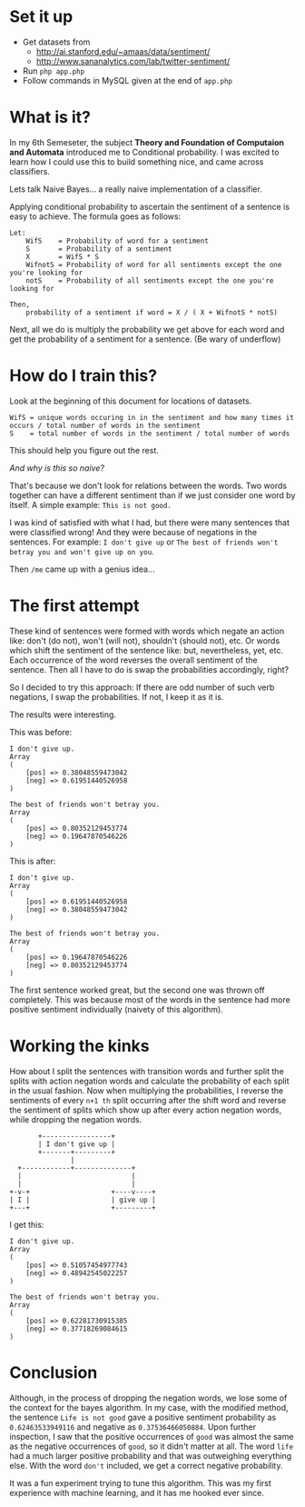 # Set it up

* Get datasets from
    * http://ai.stanford.edu/~amaas/data/sentiment/
    * http://www.sananalytics.com/lab/twitter-sentiment/
* Run `php app.php`
* Follow commands in MySQL given at the end of `app.php`

# What is it?

In my 6th Semeseter, the subject **Theory and Foundation of Computaion and Automata** introduced me to Conditional probability. I was excited to learn how I could use this to build something nice, and came across classifiers.

Lets talk Naive Bayes... a really naive implementation of a classifier.

Applying conditional probability to ascertain the sentiment of a sentence is easy to achieve.
The formula goes as follows:

```
Let:
    WifS    = Probability of word for a sentiment
    S       = Probability of a sentiment
    X       = WifS * S
    WifnotS = Probability of word for all sentiments except the one you're looking for
    notS    = Probability of all sentiments except the one you're looking for

Then,
    probability of a sentiment if word = X / ( X + WifnotS * notS)
```

Next, all we do is multiply the probability we get above for each word and get the probability of a sentiment for a sentence. (Be wary of underflow)

# How do I train this?

Look at the beginning of this document for locations of datasets.

```
WifS = unique words occuring in in the sentiment and how many times it occurs / total number of words in the sentiment
S    = total number of words in the sentiment / total number of words
```

This should help you figure out the rest.

_And why is this so naive?_

That's because we don't look for relations between the words. Two words together can have a different sentiment than if we just consider one word by itself.
A simple example: `This is not good.`

I was kind of satisfied with what I had, but there were many sentences that were classified wrong! And they were because of negations in the sentences. For example: `I don't give up` or `The best of friends won't betray you and won't give up on you`.

Then `/me` came up with a genius idea...

# The first attempt

These kind of sentences were formed with words which negate an action like: don't (do not), won't (will not), shouldn't (should not), etc. Or words which shift the sentiment of the sentence like: but, nevertheless, yet, etc.
Each occurrence of the word reverses the overall sentiment of the sentence. Then all I have to do is swap the probabilities accordingly, right?

So I decided to try this approach:
If there are odd number of such verb negations, I swap the probabilities. If not, I keep it as it is.

The results were interesting.

This was before:

    I don't give up.
    Array
    (
        [pos] => 0.38048559473042
        [neg] => 0.61951440526958
    )

    The best of friends won't betray you.
    Array
    (
        [pos] => 0.80352129453774
        [neg] => 0.19647870546226
    )


This is after:

    I don't give up.
    Array
    (
        [pos] => 0.61951440526958
        [neg] => 0.38048559473042
    )

    The best of friends won't betray you.
    Array
    (
        [pos] => 0.19647870546226
        [neg] => 0.80352129453774
    )


The first sentence worked great, but the second one was thrown off completely. This was because most of the words in the sentence had more positive sentiment individually (naivety of this algorithm).

# Working the kinks

How about I split the sentences with transition words and further split the splits with action negation words and calculate the probability of each split in the usual fashion. Now when multiplying the probabilities, I reverse the sentiments of every `n+1 th` split occurring after the shift word and reverse the sentiment of splits which show up after every action negation words, while dropping the negation words.

           +-----------------+
           | I don't give up |
           +-------+---------+
                   |
      +------------+--------------+
      |                           |
      |                           |
    +-v-+                    +----v----+
    | I |                    | give up |
    +---+                    +---------+

I get this:

    I don't give up.
    Array
    (
        [pos] => 0.51057454977743
        [neg] => 0.48942545022257
    )

    The best of friends won't betray you.
    Array
    (
        [pos] => 0.62281730915385
        [neg] => 0.37718269084615
    )

# Conclusion

Although, in the process of dropping the negation words, we lose some of the context for the bayes algorithm. In my case, with the modified method, the sentence `Life is not good` gave a positive sentiment probability as `0.62463533949116` and negative as `0.37536466050884`. Upon further inspection, I saw that the positive occurrences of `good` was almost the same as the negative occurrences of `good`, so it didn't matter at all. The word `life` had a much larger positive probability and that was outweighing everything else. With the word `don't` included, we get a correct negative probability.

It was a fun experiment trying to tune this algorithm. This was my first experience with machine learning, and it has me hooked ever since.
